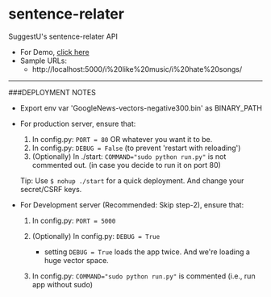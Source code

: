 sentence-relater
================

SuggestU's sentence-relater API

- For Demo, [click here](http://suggestu.cloudapp.net/animal%20loves%20milk/a%20cat/)
- Sample URLs: 
  	 - http://localhost:5000/i%20like%20music/i%20hate%20songs/

***

###DEPLOYMENT NOTES

- Export env var 'GoogleNews-vectors-negative300.bin' as BINARY_PATH

- For production server, ensure that:

  1. In config.py: ```PORT = 80``` OR whatever you want it to be.
  2. In config.py: ```DEBUG = False``` (to prevent 'restart with reloading')
  3. (Optionally) In ./start: ```COMMAND="sudo python run.py"``` is not commented out.
     (in case you decide to run it on port 80)
       
  Tip: Use ```$ nohup ./start``` for a quick deployment. And change your secret/CSRF keys.

- For Development server (Recommended: Skip step-2), ensure that:
  
  1. In config.py: ```PORT = 5000```
  2. (Optionally) In config.py: ```DEBUG = True```
     - setting ```DEBUG = True``` loads the app twice. And we're loading a huge vector space.

  3. In config.py: ```COMMAND="sudo python run.py"``` is commented
     (i.e., run app without sudo)